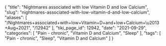 {
    "title": "Nightmares associated with low Vitamin D and low Calcium",
    "slug": "nightmares-associated-with-low-vitamin-d-and-low-calcium",
    "aliases": [
        "/Nightmares+associated+with+low+Vitamin+D+and+low+Calcium+\u2013+Aug+2021",
        "/12942"
    ],
    "tiki_page_id": 12942,
    "date": "2021-09-29",
    "categories": [
        "Pain - chronic",
        "Vitamin D and Calcium",
        "Sleep"
    ],
    "tags": [
        "Pain - chronic",
        "Sleep",
        "Vitamin D and Calcium"
    ]
}